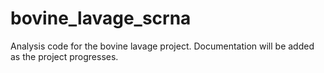 # bovine_lavage_scrna

Analysis code for the bovine lavage project.
Documentation will be added as the project progresses.
